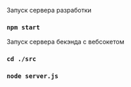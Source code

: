 Запуск сервера разработки

### `npm start`

Запуск сервера бекэнда с вебсокетом
### `cd ./src`
### `node server.js`
